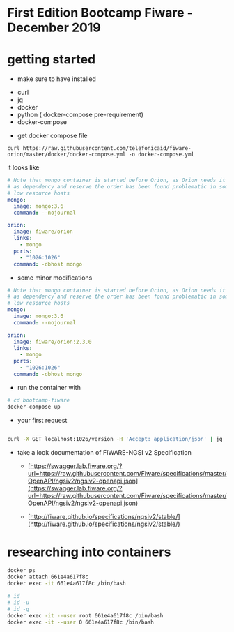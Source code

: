 # First Edition Bootcamp Fiware - December 2019


# getting started

- make sure to have installed

 + curl
 + jq
 + docker
 + python ( docker-compose pre-requirement)
 + docker-compose

- get docker compose file

```curl
curl https://raw.githubusercontent.com/telefonicaid/fiware-orion/master/docker/docker-compose.yml -o docker-compose.yml
```
it looks like

```yaml
# Note that mongo container is started before Orion, as Orion needs it
# as dependency and reserve the order has been found problematic in some
# low resource hosts
mongo:
  image: mongo:3.6
  command: --nojournal

orion:
  image: fiware/orion
  links:
    - mongo
  ports:
    - "1026:1026"
  command: -dbhost mongo
```

- some minor modifications

```yaml
# Note that mongo container is started before Orion, as Orion needs it
# as dependency and reserve the order has been found problematic in some
# low resource hosts
mongo:
  image: mongo:3.6
  command: --nojournal

orion:
  image: fiware/orion:2.3.0
  links:
    - mongo
  ports:
    - "1026:1026"
  command: -dbhost mongo
```


- run the container with

```bash
# cd bootcamp-fiware
docker-compose up
```

- your first request

```bash

curl -X GET localhost:1026/version -H 'Accept: application/json' | jq
```



- take a look documentation of FIWARE-NGSI v2 Specification

  + [https://swagger.lab.fiware.org/?url=https://raw.githubusercontent.com/Fiware/specifications/master/OpenAPI/ngsiv2/ngsiv2-openapi.json](https://swagger.lab.fiware.org/?url=https://raw.githubusercontent.com/Fiware/specifications/master/OpenAPI/ngsiv2/ngsiv2-openapi.json)

  + [http://fiware.github.io/specifications/ngsiv2/stable/](http://fiware.github.io/specifications/ngsiv2/stable/)


# researching into containers

```bash
docker ps
docker attach 661e4a617f8c
docker exec -it 661e4a617f8c /bin/bash

# id
# id -u
# id -g
docker exec -it --user root 661e4a617f8c /bin/bash
docker exec -it --user 0 661e4a617f8c /bin/bash
```
